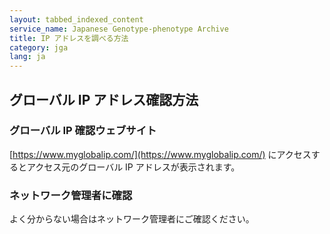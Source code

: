 ```yaml
---
layout: tabbed_indexed_content
service_name: Japanese Genotype-phenotype Archive
title: IP アドレスを調べる方法
category: jga
lang: ja
---
```


## グローバル IP アドレス確認方法 <a name="ip"></a>

### グローバル IP 確認ウェブサイト <a name="website"></a>

[https://www.myglobalip.com/](https://www.myglobalip.com/) にアクセスするとアクセス元のグローバル IP アドレスが表示されます。

### ネットワーク管理者に確認<a name="sysad"></a>

よく分からない場合はネットワーク管理者にご確認ください。
